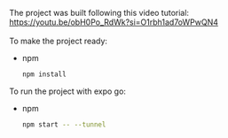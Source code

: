 The project was built following this video tutorial: https://youtu.be/obH0Po_RdWk?si=O1rbh1ad7oWPwQN4
<br/> <br/>
To make the project ready:
- npm
  ```sh
  npm install
  ```
To run the project with expo go:
- npm
  ```sh
  npm start -- --tunnel
  ```
